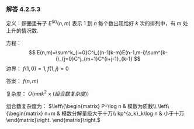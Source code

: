 ### 解答 4.2.5.3

定义：<del>题面里有了</del> $E^{(k)}(n,m)$ 表示 $1$ 到 $n$ 每个数出现恰好 $k$ 次的排列中，有 $m$ 处上升的情况数.

方程：
$$
E(n,m)=\sum^k_{i=0}C^i_{(n-1)k-m}E(n-1,m-i)\sum^{k-i}_{j=0}C^j_{m+1}C^{i+j-1}_{k-1}
$$
边界： $f(1,0)=1,f(1,j)=0$

答案： $f(n,m)$

复杂度： $O(nmk^2\times(组合数复杂度))$

组合数复杂度为： $\left\{\begin{matrix}
 P+\log n & 模数为质数\\
\left\{\begin{matrix}
 n+m & 模数分解量级大于十万\\
 kp^{a_k}_k\log n & 小于十万
\end{matrix}\right.
\end{matrix}\right.$